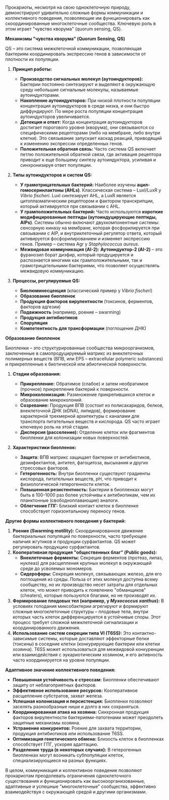 Прокариоты, несмотря на свою одноклеточную природу, демонстрируют удивительно сложные формы коммуникации и коллективного поведения, позволяющие им функционировать как скоординированные многоклеточные сообщества. Ключевую роль в этом играет "чувство кворума" (quorum sensing, QS).

**Механизмы "чувства кворума" (Quorum Sensing, QS)**

QS – это система межклеточной коммуникации, позволяющая бактериям координировать экспрессию генов в зависимости от плотности их популяции.

1.  **Принцип работы:**
    *   **Производство сигнальных молекул (аутоиндукторов):** Бактерии постоянно синтезируют и выделяют в окружающую среду небольшие сигнальные молекулы, называемые аутоиндукторами.
    *   **Накопление аутоиндукторов:** При низкой плотности популяции концентрация аутоиндукторов в среде низка, и они быстро диффундируют. По мере роста популяции концентрация аутоиндукторов увеличивается.
    *   **Детекция и ответ:** Когда концентрация аутоиндукторов достигает порогового уровня (кворума), они связываются со специфическими рецепторами (либо на мембране, либо внутри клетки). Это связывание запускает каскад реакций, приводящий к изменению экспрессии определенных генов.
    *   **Положительная обратная связь:** Часто система QS включает петлю положительной обратной связи, где активация рецептора приводит к еще большему синтезу аутоиндуктора, усиливая и синхронизируя ответ популяции.

2.  **Типы аутоиндукторов и систем QS:**
    *   **У грамотрицательных бактерий:** Наиболее изучены **ацил-гомосеринлактоны (AHLs)**. Классическая система – LuxI/LuxR у *Vibrio fischeri*. LuxI синтезирует AHL, а LuxR является цитоплазматическим рецептором и фактором транскрипции, который активируется при связывании с AHL.
    *   **У грамположительных бактерий:** Часто используются **короткие модифицированные пептиды (аутоиндуцирующие пептиды, AIPs)**. Системы обычно включают двухкомпонентные системы: сенсорную киназу на мембране, которая фосфорилируется при связывании с AIP, и внутриклеточный регулятор ответа, который активируется фосфорилированием и изменяет экспрессию генов. Пример – система Agr у *Staphylococcus aureus*.
    *   **Межвидовая коммуникация (AI-2):** **Аутоиндуктор-2 (AI-2)** – это фуранозил борат диэфир, который продуцируется и распознается многими как грамположительными, так и грамотрицательными бактериями, что позволяет осуществлять межвидовую коммуникацию.

3.  **Процессы, регулируемые QS:**
    *   **Биолюминесценция** (классический пример у *Vibrio fischeri*)
    *   **Образование биопленок**
    *   **Продукция факторов вирулентности** (токсинов, ферментов, факторов адгезии)
    *   **Подвижность** (например, роение – swarming)
    *   **Продукция антибиотиков**
    *   **Споруляция**
    *   **Компетентность для трансформации** (поглощение ДНК)

**Образование биопленок**

Биопленки – это структурированные сообщества микроорганизмов, заключенные в самопродуцируемый матрикс из внеклеточных полимерных веществ (ВПВ, или EPS – extracellular polymeric substances) и прикрепленные к биотической или абиотической поверхности.

1.  **Стадии образования:**
    *   **Прикрепление:** Обратимое (слабое) и затем необратимое (прочное) прикрепление бактерий к поверхности.
    *   **Микроколонизация:** Размножение прикрепившихся клеток и образование микроколоний.
    *   **Созревание:** Продукция ВПВ (состоит из полисахаридов, белков, внеклеточной ДНК (eDNA), липидов), формирование характерной трехмерной архитектуры с каналами для транспорта питательных веществ и кислорода. QS часто играет ключевую роль на этой стадии.
    *   **Дисперсия (расселение):** Отделение клеток или фрагментов биопленки для колонизации новых поверхностей.

2.  **Характеристики биопленок:**
    *   **Защита:** ВПВ матрикс защищает бактерии от антибиотиков, дезинфектантов, антител, фагоцитоза, высыхания и других стрессовых факторов.
    *   **Гетерогенность:** Внутри биопленки существуют градиенты кислорода, питательных веществ, pH, что приводит к физиологической гетерогенности клеток.
    *   **Повышенная резистентность:** Бактерии в биопленках могут быть в 100-1000 раз более устойчивы к антибиотикам, чем их планктонные (свободноплавающие) аналоги.
    *   **Облегчение ГПГ:** Близкий контакт клеток в биопленке способствует горизонтальному переносу генов.

**Другие формы коллективного поведения у бактерий:**

1.  **Роение (Swarming motility):** Скоординированное движение бактериальных популяций по поверхности, часто требующее наличия жгутиков и продукции сурфактантов. QS может регулировать продукцию сурфактантов.
2.  **Кооперативная продукция "общественных благ" (Public goods):**
    *   **Внеклеточные ферменты:** Секреция ферментов (протеаз, липаз, нуклеаз) для расщепления крупных молекул в окружающей среде до усвояемых мономеров.
    *   **Сидерофоры:** Секреция молекул, связывающих железо, для его поглощения из среды.
    Польза от этих молекул доступна всему сообществу, но их производство несет затраты для отдельных клеток, что может приводить к появлению "обманщиков" (cheaters), которые пользуются благами, но не производят их.
3.  **Формирование плодовых тел (например, у *Myxococcus xanthus*):** В условиях голодания миксобактерии агрегируют и формируют сложные многоклеточные структуры – плодовые тела, внутри которых часть клеток дифференцируется в устойчивые споры. Этот процесс требует сложной межклеточной сигнализации и координированного движения.
4.  **Использование систем секреции типа VI (T6SS):** Это контактно-зависимые системы, которые доставляют эффекторные белки (токсины) в соседние клетки (конкурирующие бактерии или клетки хозяина). T6SS может использоваться для межвидовой конкуренции или взаимодействия с эукариотическим хозяином, и его активность часто координируется на уровне популяции.

**Адаптивное значение коллективного поведения:**

*   **Повышенная устойчивость к стрессам:** Биопленки обеспечивают защиту от неблагоприятных факторов.
*   **Эффективное использование ресурсов:** Кооперативное расщепление субстратов, захват железа.
*   **Успешная колонизация и персистенция:** Биопленки позволяют заселять разнообразные ниши и долго в них сохраняться.
*   **Координированная атака на хозяина:** Синхронная продукция факторов вирулентности бактериями-патогенами может преодолеть защитные механизмы хозяина.
*   **Устранение конкурентов:** Роение для захвата территории, продукция антибиотиков или использование T6SS.
*   **Оптимизация генетического обмена:** Близость клеток в биопленках способствует ГПГ, ускоряя адаптацию.
*   **Разделение труда (в некоторых случаях):** В гетерогенных биопленках могут возникать субпопуляции клеток, специализирующиеся на разных функциях.

В целом, коммуникация и коллективное поведение позволяют прокариотам преодолевать ограничения одноклеточного существования и функционировать как высокоорганизованные, адаптивные и успешные "многоклеточные" сообщества, эффективно взаимодействуя с окружающей средой и другими организмами.
